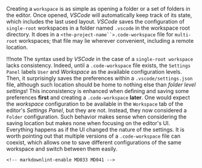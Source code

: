 
<!-- markdownlint-disable MD033 MD041 -->
Creating a `workspace` is as simple as opening a folder or a set of folders in the editor. Once opened, *VSCode* will automatically keep track of its state, which includes the last used layout. *VSCode* saves the configuration of `single-root` workspaces in a folder named `.vscode` in the workspace root directory. It does in a `<the-project-name``>.code-workspace` file for `multi-root` workspaces; that file may lie wherever convenient, including a remote location.

!!!note
    The syntax used by *VSCode* in the case of a `single-root workspace` lacks consistency. Indeed,
    until a `.code-workspace` file exists, the `Settings Panel` labels `User` and *Workspace* as the  available configuration levels. Then, it surprisingly saves the preferences within a `.vscode/settings.json` file, although such location should be home to nothing else than *folder level settings*! This inconsistency is enhanced when defining and saving some preferences **first** and creating a `.code-workspace` **later**. One would expect the *workspace* configuration to be available in the `Workspace` tab of the editor's *Settings Panel*, but they are not. Instead, they now considered a `Folder` configuration. Such behavior makes sense when considering the saving location but makes none when focusing on the editor's UI. Everything happens as if the UI changed the nature of the settings. It is worth pointing out that multiple versions of a `.code-workspace` file can coexist, which allows one to save different configurations of the same workspace and switch between them easily.

    <!-- markdownlint-enable MD033 MD041 -->
